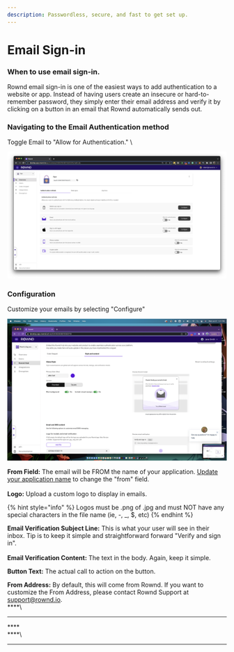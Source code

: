 ```yaml
---
description: Passwordless, secure, and fast to get set up.
---
```


# Email Sign-in

### When to use email sign-in.

Rownd email sign-in is one of the easiest ways to add authentication to a website or app.  Instead of having users create an insecure or hard-to-remember password, they simply enter their email address and verify it by clicking on a button in an email that Rownd automatically sends out.&#x20;

### Navigating to the Email Authentication  method

Toggle Email to "Allow for Authentication."  \


![Sel](<../../../.gitbook/assets/image (3).png>)

### Configuration

Customize your emails by selecting "Configure"

![Rownd allows customers to edit the email template and call to action for email authentication](<../../../.gitbook/assets/image (1).png>)

**From Field:** The email will be FROM the name of your application.  [Update your application name](../applications.md#edit-an-application) to change the "from" field. \
\
**Logo:** Upload a custom logo to display in emails.&#x20;

{% hint style="info" %}
Logos must be .png of .jpg and must NOT have any special characters in the file name (ie, -, \_, $, etc)
{% endhint %}

**Email Verification Subject Line:** This is what your user will see in their inbox.  Tip is to keep it simple and straightforward forward "Verify and sign in".  \
\
**Email Verification Content:** The text in the body.  Again, keep it simple.

**Button Text:**  The actual call to action on the button. &#x20;

**From Address:**  By default, this will come from Rownd. If you want to customize the From Address, please contact Rownd Support at support@rownd.io.\
****\
****

****\
****\
****
